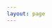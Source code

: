 ```yaml
---
layout: page
---
```

<script setup>
import{
    VPTeamPage,
    VPTeamPageTitle,
    VPTeamMembers,
    VPTeamPageSection
} from 'vitepress/theme'


import Brett from './assets/officers/Brett.jpg'
import DiegoM from './assets/officers/Diego.jpg'
import Javier from './assets/officers/Javier.jpg'
import Rose from './assets/officers/Rose.jpg'
import Jocelyn from './assets/officers/Jocelyn.jpg'
import Monika from './assets/officers/Monika.jpg'
import Nicole from './assets/officers/Nicole.jpg'
import Jeremiah from './assets/officers/Jeremiah.jpg'
import Gino from './assets/officers/Gino.jpg'
import Anne from './assets/officers/Anne.jpg'
import DiegoV from './assets/officers/DiegoVester.jpg'
import Betim from './assets/officers/Betim.jpeg'
import Devrat from './assets/officers/Devrat.jpg'

const members = [
    {
      avatar: Brett,
        name: 'Brett',
        title: 'President',
        desc: '',
        org: 'CSEC',
    },
    {
        avatar: Rose,
        name: 'Rose Ramireze',
        title: 'Vice President',
        desc: '',
        org: 'CSEC',
        links: [
            { icon: 'linkedin', link: 'https://www.linkedin.com/in/rose-ramirez/'},
        ]
    },
    {
        avatar: DiegoM,
        name: 'Diego Martinez',
        title: 'Secretary',
        desc: '',
        org: 'CSEC',
        links: [
            { icon: 'linkedin', link: 'https://www.linkedin.com/in/diemar20'},
        ]
    },
    {
        avatar: Javier,
        name: 'Javier Cardoso',
        title: 'Web Master',
        desc: '',
        org: 'CSEC',
        links: [
            { icon: 'linkedin', link: 'https://www.linkedin.com/in/cardoso-javier/'},
        ]
    },
    {
        avatar: Jocelyn,
        name: 'Jocelyn Vazquez',
        title: 'Infra. Officer',
        desc: '',
        org: 'CSEC',
        links: [
            { icon: 'linkedin', link: 'https://www.linkedin.com/in/jocelyn-vazquez'},
        ]
    },
    {
      avatar: Monika,
        name: 'Monika Sutaria',
        title: 'Tech Devt. Officer',
        desc: '',
        org: 'CSEC',
        links: [
          { icon: 'linkedin', link: 'https://www.linkedin.com/in/monika-sutaria7/'},
        ]
    },
    {
      avatar: Nicole,
        name: 'Nicole Rodriguez',
        title: 'Event Coordinator',
        desc: '',
        org: 'CSEC',
        links: [
          { icon: 'linkedin', link: 'https://utacsec.org/www.linkedin.com/in/nicoleceline'},
        ]
    },
    {
      avatar: Jeremiah,
        name: 'Jeremiah Pitts',
        title: 'Event Planner',
        desc: '',
        org: 'CSEC',
        links: [
            { icon: 'linkedin', link: 'https://www.linkedin.com/in/jeremiahpitts/'},
        ]
    },
    {
        avatar: Gino,
        name: 'Gino De Luna',
        title: 'Social Media Officer',
        desc: '',
        org: 'CSEC',
        links: [
          { icon: 'linkedin', link: 'https://www.linkedin.com/in/gino-de-luna/'},
        ]
    },
    {
      avatar: Anne,
        name: 'Anne Nguyen',
        title: 'CTF Officer',
        desc: '',
        org: 'CSEC',
        links: [
          { icon: 'linkedin', link: 'https://www.linkedin.com/in/anne-h-nguyen/'},
        ]
    },
    {
        avatar: DiegoV,
        name: 'Diego Vester',
        title: 'Director of Fundraising',
        desc: '',
        org: 'CSEC',
        links: [
            { icon: 'linkedin', link: 'https://www.linkedin.com/in/diegovester/'},
        ]
    },
    {
      avatar: Betim,
        name: 'Betim Hodza',
        title: 'Membership Officer',
        desc: '',
        org: 'CSEC',
        links: [
          { icon: 'linkedin', link: 'https://www.linkedin.com/in/betim-hodza-17bb46253/'},
        ]
    },
    {
        avatar: Devrat,
        name: 'Devrat Patel',
        title: 'Membership Officer',
        desc: '',
        org: 'CSEC',
        links: [
            { icon: 'linkedin', link: 'https://www.linkedin.com/in/devratpatel/'},
        ]
    },
    // ... other team members
]
</script>

<VPTeamPage>
  <VPTeamPageTitle>
    <template #title>
      CSEC's Team!
    </template>
    <template #lead>
      The CyberSecurity Clubs current members! Feel free to contact us on discord for any questions or just say hi!
    </template>
  </VPTeamPageTitle>
  <VPTeamMembers
    :members="members"
  />
</VPTeamPage>
